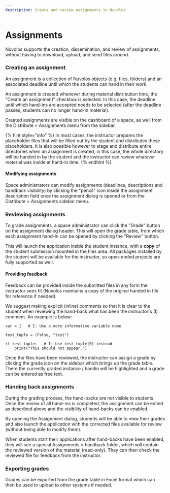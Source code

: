 ```yaml
---
description: Create and review assignments in Nuvolos
---
```


# Assignments

Nuvolos supports the creation, dissemination, and review of assignments, without having to download, upload, and send files around.

### Creating an assignment

An assignment is a collection of Nuvolos objects (e.g. files, folders) and an associated deadline until which the students can hand in their work.

An assignment is created whenever during material distribution time, the "Create an assignment" checkbox is selected. In this case, the deadline until which hand-ins are accepted needs to be selected (after the deadline passes, students can no longer hand-in material).

Created assignments are visible on the dashboard of a space, as well from the Distribute > Assignments menu from the sidebar.

{% hint style="info" %}
In most cases, the instructor prepares the placeholder files that will be filled out by the student and distributes these placeholders. It is also possible however to stage and distribute entire directories when an assignment is created, in this case, the whole directory will be handed in by the student and the instructor can review whatever material was inside at hand-in time.
{% endhint %}

#### Modifying assignments

Space administrators can modify assignments (deadlines, descriptions and handback visibility) by clicking the "pencil" icon inside the assignment description field once the assignment dialog is opened or from the Distribute > Assignments sidebar menu.

### Reviewing assignments

To grade assignments, a space administrator can click the "Grade" button on the assignment dialog header. This will open the grade table, from which each assignment hand-in can be opened by clicking the "Review" button.

This will launch the application inside the student instance, with a **copy** of the student submission mounted in the files area. All packages installed by the student will be available for the instructor, so open-ended projects are fully supported as well.

#### Providing feedback

Feedback can be provided inside the submitted files in any form the instructor sees fit (Nuvolos maintains a copy of the original handed in file for reference if needed).&#x20;

We suggest making explicit (inline) comments so that it is clear to the student when reviewing the hand-back what has been the instructor's (I) comment. An example is below:

```
var = 1   # I: Use a more informative variable name

test_tuple = (False, "test")

if test_tuple:   # I: Use test_tuple[0] instead
    print("This should not appear.")
```

Once the files have been reviewed, the instructor can assign a grade by clicking the grade icon on the sidebar which brings up the grade table. There the currently graded instance / handin will be highlighted and a grade can be entered as free text.

### Handing back assignments

During the grading process, the hand-backs are not visible to students. Once the review of all hand-ins is completed, the assignment can be edited as described above and the visibility of hand-backs can be enabled.&#x20;

By opening the Assignment dialog, students will be able to view their grades and also launch the application with the corrected files available for review (without being able to modify them).

When students start their applications after hand-backs have been enabled, they will see a special Assignments > handback folder, which will contain the reviewed version of the material (read-only). They can then check the reviewed file for feedback from the instructor.

### Exporting grades

Grades can be exported from the grade table in Excel format which can then be used to upload to other systems if needed.
